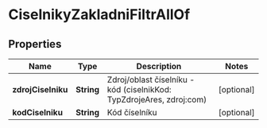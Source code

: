 

# CiselnikyZakladniFiltrAllOf


## Properties

| Name | Type | Description | Notes |
|------------ | ------------- | ------------- | -------------|
|**zdrojCiselniku** | **String** | Zdroj/oblast číselníku - kód (ciselnikKod: TypZdrojeAres, zdroj:com)  |  [optional] |
|**kodCiselniku** | **String** | Kód číselníku |  [optional] |



